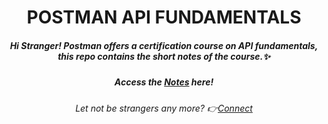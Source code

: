 <h1 align="center"> POSTMAN API FUNDAMENTALS </h1>
<h5 align="center"><i> Hi Stranger! Postman offers a certification course on API fundamentals, this repo contains the short notes of the course.✨</i></h5>

<h5 align="center"><i>Access the <a href= "https://github.com/Sugamgoel28/APIpostman/blob/main/Notes.md">Notes</a> here!</i></h6>
<h6 align="center"><i>Let not be strangers any more? 👉<a href= "https://www.linkedin.com/in/sugam-goel-india/">Connect</a></i></h6> 



